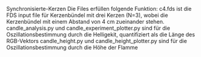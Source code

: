 Synchronisierte-Kerzen
Die Files erfüllen folgende Funktion:
c4.fds ist die FDS input file für Kerzenbündel mit drei Kerzen (N=3), wobei die Kerzenbündel mit einem Abstand von 4 cm zueinander stehen.
candle_analysis.py und candle_experiment_plotter.py sind für die Oszillationsbestimmung durch die Helligekit, quantifiziert als die Länge des RGB-Vektors
candle_height.py und candle_height_plotter.py sind für die Oszillationsbestimmung durch die Höhe der Flamme
